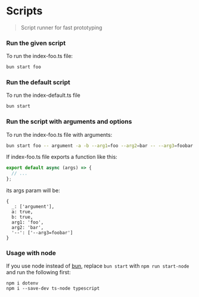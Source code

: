 # Scripts
> Script runner for fast prototyping

### Run the given script
To run the index-foo.ts file:
```bash
bun start foo
```

### Run the default script
To run the index-default.ts file
```bash
bun start
```

### Run the script with arguments and options
To run the index-foo.ts file with arguments:
```bash
bun start foo -- argument -a -b --arg1=foo --arg2=bar -- --arg3=foobar
```

If index-foo.ts file exports a function like this:
```typescript
export default async (args) => {
  // ...
};
```

its args param will be:
```json5
{
  _: ['argument'],
  a: true,
  b: true,
  arg1: 'foo',
  arg2: 'bar',
  '--': ['--arg3=foobar']
}
```

### Usage with node
If you use node instead of [bun](https://bun.sh/), replace `bun start` with `npm run start-node` and run the following first:

```shell
npm i dotenv
npm i --save-dev ts-node typescript
```
